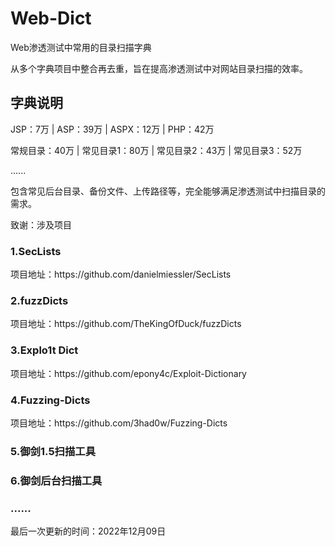 # Web-Dict
Web渗透测试中常用的目录扫描字典

从多个字典项目中整合再去重，旨在提高渗透测试中对网站目录扫描的效率。


<h2>字典说明</h2>
JSP：7万 | ASP：39万 | ASPX：12万 | PHP：42万

常规目录：40万 | 常见目录1：80万 | 常见目录2：43万 | 常见目录3：52万

......

包含常见后台目录、备份文件、上传路径等，完全能够满足渗透测试中扫描目录的需求。

</h2>致谢：涉及项目</h2>

<h3>1.SecLists</h3>
项目地址：https://github.com/danielmiessler/SecLists

<h3>2.fuzzDicts</h3>
项目地址：https://github.com/TheKingOfDuck/fuzzDicts

<h3>3.Explo1t Dict</h3>
项目地址：https://github.com/epony4c/Exploit-Dictionary

<h3>4.Fuzzing-Dicts</h3>
项目地址：https://github.com/3had0w/Fuzzing-Dicts

<h3>5.御剑1.5扫描工具</h3>

<h3>6.御剑后台扫描工具</h3>

<h3>......</h3>

</h2>最后一次更新的时间：2022年12月09日</h2>
